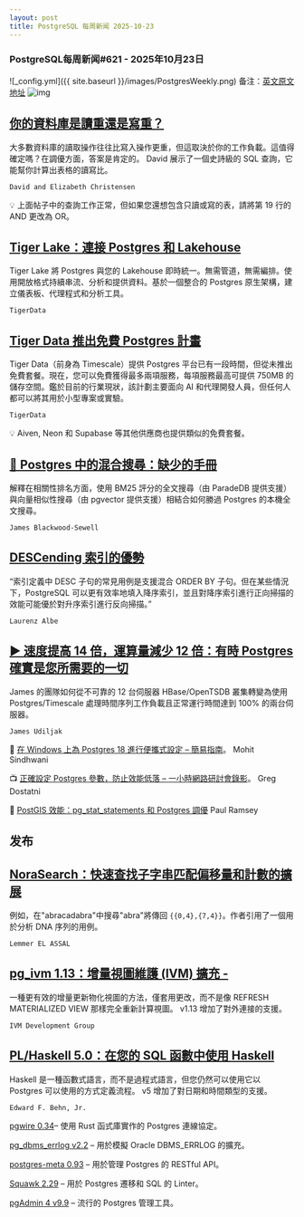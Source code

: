 ```yaml
---
layout: post
title: PostgreSQL 每周新闻 2025-10-23
---
```

### PostgreSQL每周新闻#621 - 2025年10月23日
![_config.yml]({{ site.baseurl }}/images/PostgresWeekly.png)
备注：[英文原文地址](https://postgresweekly.com/issues/621)
![img](https://res.cloudinary.com/cpress/image/upload/w_1280,e_sharpen:60,q_auto/zktpbzsf69swswdqb4nc.jpg)
## [你的資料庫是讀重還是寫重？](https://postgresweekly.com/link/175714/web)
大多數資料庫的讀取操作往往比寫入操作更重，但這取決於你的工作負載。這值得確定嗎？在調優方面，答案是肯定的。 David 展示了一個史詩級的 SQL 查詢，它能幫你計算出表格的讀寫比。

`David and Elizabeth Christensen`

💡 上面帖子中的查詢工作正常，但如果您還想包含只讀或寫的表，請將第 19 行的 AND 更改為 OR。

## [Tiger Lake：連接 Postgres 和 Lakehouse](https://postgresweekly.com/link/176013/web)
Tiger Lake 將 Postgres 與您的 Lakehouse 即時統一。無需管道，無需編排。使用開放格式持續串流、分析和提供資料。基於一個整合的 Postgres 原生架構，建立儀表板、代理程式和分析工具。

`TigerData  `

## [Tiger Data 推出免費 Postgres 計畫](https://postgresweekly.com/link/175385/web)
Tiger Data（前身為 Timescale）提供 Postgres 平台已有一段時間，但從未推出免費套餐。現在，您可以免費獲得最多兩項服務，每項服務最高可提供 750MB 的儲存空間。鑑於目前的行業現狀，該計劃主要面向 AI 和代理開發人員，但任何人都可以將其用於小型專案或實驗。

`TigerData`

💡 Aiven, Neon 和 Supabase 等其他供應商也提供類似的免費套餐。

## [🔎 Postgres 中的混合搜尋：缺少的手冊](https://postgresweekly.com/link/176019/web)
解釋在相關性排名方面，使用 BM25 評分的全文搜尋（由 ParadeDB 提供支援）與向量相似性搜尋（由 pgvector 提供支援）相結合如何勝過 Postgres 的本機全文搜尋。

`James Blackwood-Sewell`

## [DESCending 索引的優勢](https://postgresweekly.com/link/176021/web)
“索引定義中 DESC 子句的常見用例是支援混合 ORDER BY 子句。但在某些情況下，PostgreSQL 可以更有效率地填入降序索引，並且對降序索引進行正向掃描的效能可能優於對升序索引進行反向掃描。”

`Laurenz Albe`

## [▶ 速度提高 14 倍，運算量減少 12 倍：有時 Postgres 確實是您所需要的一切](https://postgresweekly.com/link/176022/web)
James 的團隊如何從不可靠的 12 台伺服器 HBase/OpenTSDB 叢集轉變為使用 Postgres/Timescale 處理時間序列工作負載且正常運行時間達到 100% 的兩台伺服器。

`James Udiljak`

📄 [在 Windows 上為 Postgres 18 進行便攜式設定 – 簡易指南](https://postgresweekly.com/link/176023/web)。 Mohit Sindhwani

📺 [正確設定 Postgres 參數，防止效能低落 – 一小時網路研討會錄影](https://postgresweekly.com/link/176024/web)。 Greg Dostatni

📄 [PostGIS 效能：pg_stat_statements 和 Postgres 調優](https://postgresweekly.com/link/176025/web) Paul Ramsey


## **发布**

## [NoraSearch：快速查找子字串匹配偏移量和計數的擴展](https://postgresweekly.com/link/176026/web)
例如，在"abracadabra"中搜尋"abra"將傳回 ``{{0,4},{7,4}}``。作者引用了一個用於分析 DNA 序列的用例。

`Lemmer EL ASSAL`

## [pg_ivm 1.13：增量視圖維護 (IVM) 擴充 -](https://postgresweekly.com/link/176027/web)
一種更有效的增量更新物化視圖的方法，僅套用更改，而不是像 REFRESH MATERIALIZED VIEW 那樣完全重新計算視圖。 v1.13 增加了對外連接的支援。

`IVM Development Group`

## [PL/Haskell 5.0：在您的 SQL 函數中使用 Haskell](https://postgresweekly.com/link/176028/web)
Haskell 是一種函數式語言，而不是過程式語言，但您仍然可以使用它以 Postgres 可以使用的方式定義流程。 v5 增加了對日期和時間類型的支援。

`Edward F. Behn, Jr.`


[pgwire 0.34](https://postgresweekly.com/link/176029/web)– 使用 Rust 函式庫實作的 Postgres 連線協定。

[pg_dbms_errlog v2.2](https://postgresweekly.com/link/176030/web) – 用於模擬 Oracle DBMS_ERRLOG 的擴充。

[postgres-meta 0.93](https://postgresweekly.com/link/176031/web) – 用於管理 Postgres 的 RESTful API。

[Squawk 2.29](https://postgresweekly.com/link/176032/web) – 用於 Postgres 遷移和 SQL 的 Linter。

[pgAdmin 4 v9.9](https://postgresweekly.com/link/176033/web) – 流行的 Postgres 管理工具。